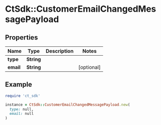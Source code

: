 # CtSdk::CustomerEmailChangedMessagePayload

## Properties

| Name | Type | Description | Notes |
| ---- | ---- | ----------- | ----- |
| **type** | **String** |  |  |
| **email** | **String** |  | [optional] |

## Example

```ruby
require 'ct_sdk'

instance = CtSdk::CustomerEmailChangedMessagePayload.new(
  type: null,
  email: null
)
```

